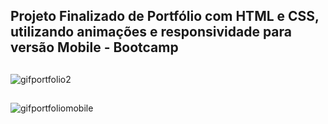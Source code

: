 ## Projeto Finalizado de Portfólio com HTML e CSS, utilizando animações e responsividade para versão Mobile - Bootcamp

##

![gifportfolio2](https://user-images.githubusercontent.com/104471849/170151190-4093e791-97cf-4226-8b34-1e1bf7c16c31.gif)

##

![gifportfoliomobile](https://user-images.githubusercontent.com/104471849/170151195-c3d1aa11-d16f-4be3-8da5-dc4809cd1908.gif)
